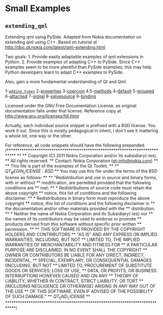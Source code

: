 Small Examples
==============

`extending_qml` 
-------------

Extending qml using PySide. Adapted from Nokia documentation on extending qml using C++. Based on tutorial at
http://doc.qt.nokia.com/latest/qml-extending.html

Two goals:
    1. Provide easily adaptable examples of qml extensions in Python.
    2. Provide examples of adapting C++ to PySide. Since C++ examples seem to be more plentiful than PySide examples, this may help Python developers learn to adapt C++ examples to PySide.

Also, gain a more fundamental understanding of Qt and Qml.

1-[`adding_types`](http://doc.qt.nokia.com/latest/declarative-cppextensions-referenceexamples-adding.html)
2-[properties](http://doc.qt.nokia.com/latest/declarative-cppextensions-referenceexamples-properties.html)
3-[coercion](http://doc.qt.nokia.com/latest/declarative-cppextensions-referenceexamples-coercion.html)
4.5-[methods](http://doc.qt.nokia.com/latest/declarative-cppextensions-referenceexamples-methods.html)
4-[default](http://doc.qt.nokia.com/latest/declarative-cppextensions-referenceexamples-default.html)
5-[grouped](http://doc.qt.nokia.com/latest/declarative-cppextensions-referenceexamples-grouped.html)
6-[attached](http://doc.qt.nokia.com/latest/declarative-cppextensions-referenceexamples-attached.html)
7-[signal](http://doc.qt.nokia.com/latest/declarative-cppextensions-referenceexamples-signal.html)
8-[valuesource](http://doc.qt.nokia.com/latest/declarative-cppextensions-referenceexamples-valuesource.html)
9-[binding](http://doc.qt.nokia.com/latest/declarative-cppextensions-referenceexamples-binding.html)

Licensed under the GNU Free Documentation License, as original documentation falls under that license. Reference copy at http://www.gnu.org/licenses/fdl.html

Actually, each individual source snippet is prefixed with a BSD license. You work it out. Since this is mostly pedagogical in intent, I don't see it mattering a whole lot, one way or the other.

For reference, all code snippets should have the following prepended.
    /****************************************************************************
     **
     ** Copyright (C) 2011 Nokia Corporation and/or its subsidiary(-ies).
     ** All rights reserved.
     ** Contact: Nokia Corporation (qt-info@nokia.com)
     **
     ** This file is part of the examples of the Qt Toolkit.
     **
     ** $QT_BEGIN_LICENSE:BSD$
     ** You may use this file under the terms of the BSD license as follows:
     **
     ** "Redistribution and use in source and binary forms, with or without
     ** modification, are permitted provided that the following conditions are
     ** met:
     **   * Redistributions of source code must retain the above copyright
     **     notice, this list of conditions and the following disclaimer.
     **   * Redistributions in binary form must reproduce the above copyright
     **     notice, this list of conditions and the following disclaimer in
     **     the documentation and/or other materials provided with the
     **     distribution.
     **   * Neither the name of Nokia Corporation and its Subsidiary(-ies) nor
     **     the names of its contributors may be used to endorse or promote
     **     products derived from this software without specific prior written
     **     permission.
     **
     ** THIS SOFTWARE IS PROVIDED BY THE COPYRIGHT HOLDERS AND CONTRIBUTORS
     ** "AS IS" AND ANY EXPRESS OR IMPLIED WARRANTIES, INCLUDING, BUT NOT
     ** LIMITED TO, THE IMPLIED WARRANTIES OF MERCHANTABILITY AND FITNESS FOR
     ** A PARTICULAR PURPOSE ARE DISCLAIMED. IN NO EVENT SHALL THE COPYRIGHT
     ** OWNER OR CONTRIBUTORS BE LIABLE FOR ANY DIRECT, INDIRECT, INCIDENTAL,
     ** SPECIAL, EXEMPLARY, OR CONSEQUENTIAL DAMAGES (INCLUDING, BUT NOT
     ** LIMITED TO, PROCUREMENT OF SUBSTITUTE GOODS OR SERVICES; LOSS OF USE,
     ** DATA, OR PROFITS; OR BUSINESS INTERRUPTION) HOWEVER CAUSED AND ON ANY
     ** THEORY OF LIABILITY, WHETHER IN CONTRACT, STRICT LIABILITY, OR TORT
     ** (INCLUDING NEGLIGENCE OR OTHERWISE) ARISING IN ANY WAY OUT OF THE USE
     ** OF THIS SOFTWARE, EVEN IF ADVISED OF THE POSSIBILITY OF SUCH DAMAGE."
     ** $QT_END_LICENSE$
     **
     ****************************************************************************/
